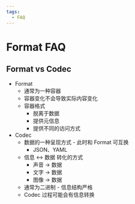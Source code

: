 ```yaml
---
tags:
  - FAQ
---
```


# Format FAQ

## Format vs Codec

- Format
  - 通常为一种容器
  - 容器变化不会导致实际内容变化
  - 容器格式
    - 脱离于数据
    - 提供元信息
    - 提供不同的访问方式
- Codec
  - 数据的一种呈现方式 - 此时和 Format 可互换
    - JSON、YAML
  - 信息 <-> 数据 转化的方式
    - 声音 -> 数据
    - 文字 -> 数据
    - 图像 -> 数据
  - 通常为二进制 - 信息结构严格
  - Codec 过程可能会有信息转换
